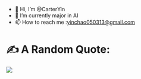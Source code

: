 - 👋 Hi, I’m @CarterYin
- 🌱 I’m currently major in AI
- 📫 How to reach me :yinchao050313@gmail.com

<!---
CarterYin/CarterYin is a ✨ special ✨ repository because its `README.md` (this file) appears on your GitHub profile.
You can click the Preview link to take a look at your changes.
--->



# ✍️ A Random Quote:
![](https://quotes-github-readme.vercel.app/api?type=horizontal&theme=gruvbox)
